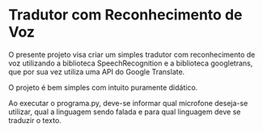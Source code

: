 # Tradutor com Reconhecimento de Voz

O presente projeto visa criar um simples tradutor com reconhecimento de
voz utilizando a biblioteca SpeechRecognition e a biblioteca googletrans,
que por sua vez utiliza uma API do Google Translate.

O projeto é bem simples com intuito puramente didático.

Ao executar o programa.py, deve-se informar qual microfone deseja-se
utilizar, qual a linguagem sendo falada e para qual linguagem deve se
traduzir o texto.